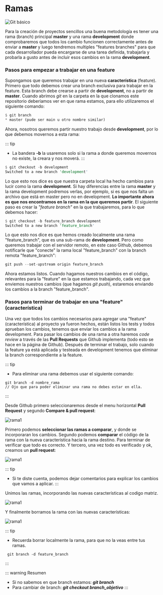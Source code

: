 # Ramas

![Git básico](/git_ramas.svg)

Para la creación de proyectos sencillos una buena metodología es tener una rama (branch) principal **master** y una rama **development** donde comprobaremos que todos los cambio funcionen correctamente antes de enviar a **master** y luego tendremos multiples "features branches" para que cada desarrollador pueda encargarse de una tarea definida, trabajarla y probarla a gusto antes de incluir esos cambios en la rama **development**. 

### Pasos para empezar a trabajar en una feature
Supongamos que queremos trabajar en una nueva **característica** (feature). Primero que todo debemos crear una branch exclusiva para trabajar en la feature. Esta branch debe crearse a partir de **development**, no a partir de **master**. Cuando abrimos *git* en la carpeta en la que clonamos este repositorio deberíamos ver en que rama estamos, para ello utilizaremos el siguiente comando:

```rust
$ git branch
* master (pude ser main u otro nombre similar)
```
Ahora, nosotros queremos partir nuestro trabajo desde **development**, por lo que debemos movernos a esta rama:

::: tip
- La bandera **-b** la usaremos solo si la rama a donde queremos movernos no existe, la creara y nos moverá. 
:::

```rust
$ git checkout -b development 
Switched to a new branch 'development'
```

Lo que esto nos dice es que nuestra carpeta local ha hecho cambios para lucir como la rama **development**. Si hay diferencias entre la rama **master** y la rama development podremos verlas, por ejemplo, si es que nos falta un archivo que está en master pero no en development. **Lo importante ahora es que nos encontramos en la rama en la que queremos partir**. El siguiente paso es crear la *"feature branch"* en la que trabajaremos, para lo que debemos hacer:

```rust
$ git checkout -b feature_branch development
Switched to a new branch 'feature_branch'
```

Lo que esto nos dice es que hemos creado localmente una rama "feature_branch", que es una sub-rama de **development**. Pero como queremos trabajar con el servidor remoto, en este caso Github, debemos notificarle que "conecte" la rama local "feature_branch" con la branch remota "feature_branch":

```rust
git push --set-upstream origin feature_branch
```

Ahora estamos listos. Cuando hagamos nuestros cambios en el código, relevantes para la "feature" en la que estamos trabajando, cada vez que enviemos nuestros cambios (que hagamos *git push*), estaremos enviando los cambios a la branch "feature_branch".

### Pasos para terminar de trabajar en una "feature" (característica)

Una vez que todos los cambios necesarios para agregar una "feature" (característica) al proyecto ya fueron hechos, están listos los tests y todos aprueban los cambios, tenemos que enviar los cambios a la rama development. Para pasar los cambios de una rama a otra haremos *code review* a través de las **Pull Requests** que Github implementa (todo esto se hace en la página de Github). Después de terminar el trabajo, solo cuando la feature ya está aplicada y testeada en development tenemos que eliminar la branch correspondiente a la feature.

::: tip
- Para eliminar una rama debemos usar el siguiente comando:
```
git branch -d nombre_rama
// Ojo que para poder eliminar una rama no debes estar en ella.
```
:::

Desde Github primero seleccionaremos desde el menu horizontal **Pull Request** y segundo **Compare & pull request**:

![rama1](/git_rama1.png)

Primero podemos **seleccionar las ramas a comparar**, y donde se incorporaran los cambios. Segundo podemos **comparar** el código de la rama con la nueva característica hacia la rama destino. Para terminar de verificar que todo es correcto. Y tercero, una vez todo es verificado y ok, creamos un **pull request**:

![rama1](/git_rama2.png)

::: tip
- Si te diste cuenta, podemos dejar comentarios para explicar los cambios que vamos a aplicar. 
:::

Unimos las ramas, incorporando las nuevas características al codigo matriz.

![rama1](/git_rama3.png)

Y finalmente borramos la rama con las nuevas características:

![rama1](/git_rama4.png)

::: tip
- Recuerda borrar localmente la rama, para que no la veas entre tus ramas.
```
 git branch -d feature_branch
```
:::

::: warning Resumen
- Si no sabemos en que branch estamos: ***git branch***
- Para cambiar de branch: ***git checkout branch_objetivo***
:::
